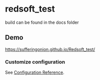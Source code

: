 # redsoft_test

build can be found in the docs folder

## Demo

https://sufferingonion.github.io/Redsoft_test/

### Customize configuration
See [Configuration Reference](https://cli.vuejs.org/config/).
